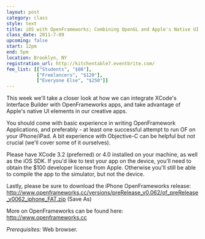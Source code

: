 ```yaml
---
layout: post
category: class
style: text
title: iOS with OpenFrameworks; Combining OpenGL and Apple's Native UI
class_date: 2011-7-09
upcoming: false
start: 12pm
end: 5pm
location: Brooklyn, NY
registration_url: http://kitchentable7.eventbrite.com/
fee_list: [["Students", "$80"],
           ["Freelancers", "$120"],
           ["Everyone Else", "$250"]]
---
```


This week we'll take a closer look at how we can integrate XCode's
Interface Builder with OpenFrameworks apps, and take advantage of
Apple's native UI elements in our creative apps.

You should come with basic experience in writing OpenFramework
Applications, and preferably - at least one successful attempt to run
OF on your iPhone/iPad. A bit experience with Objective-C can be
helpful but not crucial (we'll cover some of it ourselves).

Please have XCode 3.2 (preferred) or 4.0 installed on your machine, as
well as the iOS SDK. If you'd like to test your app on the device,
you'll need to obtain the $100 developer license from Apple. Otherwise
you'll still be able to compile the app to the simulator, but not the
device.

Lastly, please be sure to download the iPhone OpenFrameworks release:
http://www.openframeworks.cc/versions/preRelease_v0.062/of_preRelease_v0062_iphone_FAT.zip
(Save As)

More on OpenFrameworks can be found here: http://www.openframeworks.cc

*Prerequisites:* Web browser.
